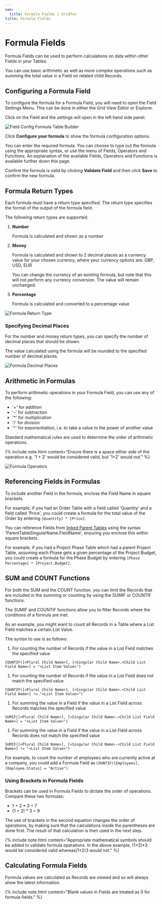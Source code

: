 ```yaml
---
seo:
  title: Formula Fields | Gridfox
title: Formula Fields
---
```

# Formula Fields

Formula Fields can be used to perform calculations on data within other Fields in your Tables.

You can use basic arithmetic as well as more complex operations such as summing the total value in a Field on related child Records.

## Configuring a Formula Field

To configure the formula for a Formula Field, you will need to open the Field Settings Menu. This can be done in either the Grid View Editor or Explorer.

Click on the Field and the settings will open in the left hand side panel.

![Field Config Formula Table Builder](/assets/images/formula-settings-explorer.jpg "Field Config Formula Table Builder")

Click **Configure your formula** to show the formula configuration options.

You can enter the required formula. You can choose to type out the formula using the appropriate syntax, or use the menu of Fields, Operators and Functions. An explanation of the available Fields, Operators and Functions is available further down this page.

Confirm the formula is valid by clicking **Validate Field** and then click **Save** to confirm the new formula.

## Formula Return Types

Each formula must have a return type specified. The return type specifies the format of the output of the formula field. 

The following return types are supported:

1. **Number**

   Formula is calculated and shown as a number
2. **Money**

   Formula is calculated and shown to 2 decimal places as a currency value for your chosen currency, where your currency options are: GBP, USD, EUR

   You can change the currency of an existing formula, but note that this will not perform any currency conversion. The value will remain unchanged.
3. **Percentage**

   Formula is calculated and converted to a percentage value

![Formula Return Type](/assets/images/formula-return-type.jpg "Formula Return Type")

### Specifying Decimal Places

For the number and money return types, you can specify the number of decimal places that should be shown.

The value calculated using the formula will be rounded to the specified number of decimal places.

![Formula Decimal Places](/assets/images/formula-decimal-places.jpg "Formula Decimal Places")

## Arithmetic in Formulas

To perform arithmetic operations in your Formula Field, you can use any of the following:

* '+' for addition
* '-' for subtraction
* '*' for multiplication
* '/' for division
* '^' for exponentiation, i.e. to take a value to the power of another value

Standard mathematical rules are used to determine the order of arithmetic operations.

{% include note.html content="Ensure there is a space either side of the operation e.g. '1 + 2' would be considered valid, but '1+2' would not." %}

![Formula Operators](/assets/images/formula-operators.jpg "Formula Operators")

## Referencing Fields in Formulas

To include another Field in the formula, enclose the Field Name in square brackets.

For example, if you had an Order Table with a field called 'Quantity' and a field called 'Price', you could create a formula for the total value of the Order by entering `[Quantity] * [Price]`.

You can reference Fields from [linked Parent Tables](/building-a-project/linking-tables) using the syntax 'ParentTableSingularName.FieldName', ensuring you enclose this within square brackets.

For example, if you had a Project Phase Table which had a parent Project Table, assuming each Phase gets a given percentage of the Project Budget, you could create a formula for the Phase Budget by entering `[Phase Percentage] * [Project.Budget]`.

## SUM and COUNT Functions

For both the SUM and the COUNT function, you can limit the Records that are included in the summing or counting by using the SUMIF or COUNTIF functions.

The SUMIF and COUNTIF functions allow you to filter Records where the conditions of a formula are met. 

As an example, you might want to count all Records in a Table where a List Field matches a certain List Value. 

The syntax to use is as follows: 

1. For counting the number of Records if the value in a List Field matches the specified value

`COUNTIF([<Plural Child Name>], [<Singular Child Name>.<Child List Field Name>] = "<List Item Value>")`

1. For counting the number of Records if the value in a List Field does not match the specified value

`COUNTIF([<Plural Child Name>], [<Singular Child Name>.<Child List Field Name>] != "<List Item Value>")`

1. For summing the value in a Field if the value in a List Field across Records matches the specified value

`SUMIF([<Plural Child Name>], [<Singular Child Name>.<Child List Field Name>] = "<List Item Value>")`

1. For summing the value in a Field if the value in a List Field across Records does not match the specified value

`SUMIF([<Plural Child Name>], [<Singular Child Name>.<Child List Field Name>] != "<List Item Value>")`

For example, to count the number of employees who are currently active at a company, you could add a Formula Field as `COUNTIF([Employees], [Employee.Status] = "Active")`.

### Using Brackets in Formula Fields

Brackets can be used in Formula Fields to dictate the order of operations. Compare these two formulas: 

* 1 + 2 * 3 = 7 
* (1 + 2) * 3 = 9

The use of brackets in the second equation changes the order of operations, by making sure that the calculations inside the parentheses are done first. The result of that calculation is then used in the next step.

{% include note.html content="Appropriate mathematical symbols should be added to validate formula operations. In the above example, (1+2)*3 would be considered valid whereas(1+2)3 would not." %}

## Calculating Formula Fields

Formula values are calculated as Records are viewed and so will always show the latest information.

{% include note.html content="Blank values in Fields are treated as 0 for formula fields." %}